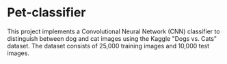 # Pet-classifier
This project implements a Convolutional Neural Network (CNN) classifier to distinguish between dog and cat images using the Kaggle "Dogs vs. Cats" dataset. The dataset consists of 25,000 training images and 10,000 test images.
